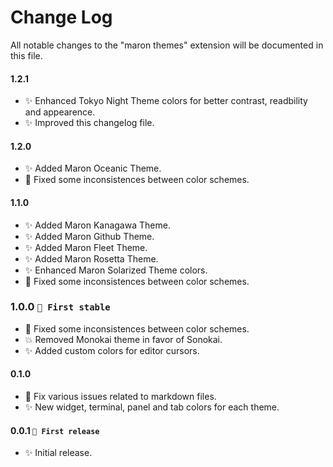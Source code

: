 # Change Log

All notable changes to the "maron themes" extension will be documented in this file.

#### 1.2.1
- ✨ Enhanced Tokyo Night Theme colors for better contrast, readbility and appearence.
- ✨ Improved this changelog file.

#### 1.2.0
- ✨ Added Maron Oceanic Theme.
- 🔨 Fixed some inconsistences between color schemes.

#### 1.1.0
- ✨ Added Maron Kanagawa Theme.
- ✨ Added Maron Github Theme.
- ✨ Added Maron Fleet Theme.
- ✨ Added Maron Rosetta Theme.
- ✨ Enhanced Maron Solarized Theme colors.
- 🔨 Fixed some inconsistences between color schemes.

### 1.0.0 `🐛 First stable`
- 🔨 Fixed some inconsistences between color schemes.
- 💥 Removed Monokai theme in favor of Sonokai.
- ✨ Added custom colors for editor cursors.

#### 0.1.0
- 🔨 Fix various issues related to markdown files.
- ✨ New widget, terminal, panel and tab colors for each theme.

#### 0.0.1  `🐛 First release`
- ✨ Initial release.
